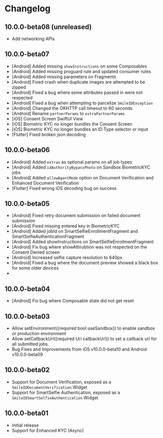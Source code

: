 # Changelog

## 10.0.0-beta08 (unreleased)
- Add networking APIs

## 10.0.0-beta07
- [Android] Added missing `showInstructions` on some Composables
- [Android] Added missing proguard rule and updated consumer rules
- [Android] Added missing parameters on Fragments
- [Android] Fixed crash when duplicate images are attempted to be zipped
- [Android] Fixed a bug where some attributes passed in were not respected
- [Android] Fixed a bug when attempting to parcelize `SmileIDException`
- [Android] Changed the OKHTTP call timeout to 60 seconds
- [Android] Rename `partnerParams` to `extraPartnerParams`
- [iOS] Consent Screen SwiftUI View
- [iOS] Biometric KYC no longer bundles the Consent Screen
- [iOS] Biometric KYC no longer bundles an ID Type selector or input
- [Flutter] Fixed broken json decoding

## 10.0.0-beta06
- [Android] Added `extras` as optional params on all job types
- [Android] Added `idAuthorityBypassPhoto` on Sandbox BiometricKYC jobs
- [Android] Added `allowAgentMode` option on Document Verification and Enhanced Document Verification
- [Flutter] Fixed wrong iOS decoding bug on success

## 10.0.0-beta05
- [Android] Fixed retry document submission on failed document submission
- [Android] Fixed missing entered key in BiometricKYC
- [Android] Added jobId on SmartSelfieEnrollmentFragment and SmartSelfieAuthenticationFragment
- [Android] Added showInstructions on SmartSelfieEnrollmentFragment
- [Android] Fix bug where showAttirubtion was not respected on the Consent Denied screen
- [Android] Increased selfie capture resolution to 640px
- [Android] Fixed a bug where the document preview showed a black box for some older devices
- 
## 10.0.0-beta04
- [Android] Fix bug where Composable state did not get reset 

## 10.0.0-beta03
- Allow setEnvironment({required bool useSandbox}) to enable sandbox or production environment
- Allow setCallbackUrl({required Uri callbackUrl}) to set a callback url for all submitted jobs.
- Bug Fixes and Improvements from iOS v10.0.0-beta10 and Android v10.0.0-beta09

## 10.0.0-beta02
- Support for Document Verification, exposed as a `SmileIDDocumentVerification` Widget
- Support for SmartSelfie Authentication, exposed as a `SmileIDSmartSelfieAuthentication` Widget

## 10.0.0-beta01
- Initial release
- Support for Enhanced KYC (Async)
